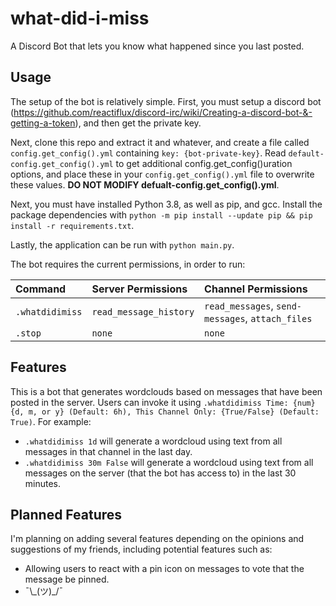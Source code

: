 # what-did-i-miss

A Discord Bot that lets you know what happened since you last posted.

## Usage

The setup of the bot is relatively simple. First, you must setup a discord bot (https://github.com/reactiflux/discord-irc/wiki/Creating-a-discord-bot-&-getting-a-token), and then get the private key.

Next, clone this repo and extract it and whatever, and create a file called `config.get_config().yml` containing `key: {bot-private-key}`. Read `default-config.get_config().yml` to get additional config.get_config()uration options, and place these in your `config.get_config().yml` file to overwrite these values. **DO NOT MODIFY defualt-config.get_config().yml**.

Next, you must have installed Python 3.8, as well as pip, and gcc. Install the package dependencies with `python -m pip install --update pip && pip install -r requirements.txt`.

Lastly, the application can be run with `python main.py`.

The bot requires the current permissions, in order to run:

| Command         | Server Permissions     | Channel Permissions                              |
| :-------------- | :--------------------- | :----------------------------------------------- |
| `.whatdidimiss` | `read_message_history` | `read_messages`, `send-messages`, `attach_files` |
| `.stop`         | `none`                 | `none`                                           |


## Features

This is a bot that generates wordclouds based on messages that have been posted in the server. Users can invoke it using `.whatdidimiss Time: {num}{d, m, or y} (Default: 6h), This Channel Only: {True/False} (Default: True)`. For example:

- `.whatdidimiss 1d` will generate a wordcloud using text from all messages in that channel in the last day.
- `.whatdidimiss 30m False` will generate a wordcloud using text from all messages on the server (that the bot has access to) in the last 30 minutes.

## Planned Features

I'm planning on adding several features depending on the opinions and suggestions of my friends, including potential features such as:

- Allowing users to react with a pin icon on messages to vote that the message be pinned.
- ¯\\\_(ツ)\_/¯
